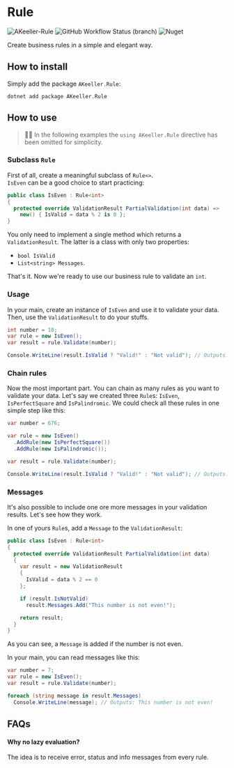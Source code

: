 # Rule

![AKeeller-Rule](https://img.shields.io/badge/AKeeller-Rule-blue)
![GitHub Workflow Status (branch)](https://img.shields.io/github/workflow/status/AKeeller/Rule/.NET/main)
![Nuget](https://img.shields.io/nuget/dt/AKeeller.Rule)

Create business rules in a simple and elegant way.

## How to install

Simply add the package `AKeeller.Rule`:

```shell
dotnet add package AKeeller.Rule
```

## How to use
> **🧑‍💻** In the following examples the `using AKeeller.Rule` directive has been omitted for simplicity.

### Subclass `Rule`

First of all, create a meaningful subclass of `Rule<>`.\
`IsEven` can be a good choice to start practicing:

```csharp
public class IsEven : Rule<int>
{
  protected override ValidationResult PartialValidation(int data) =>
    new() { IsValid = data % 2 is 0 };
}
```

You only need to implement a single method which returns a `ValidationResult`. The latter is a class with only two properties:

- `bool IsValid`
- `List<string> Messages`.

That's it. Now we're ready to use our business rule to validate an `int`.

### Usage

In your main, create an instance of `IsEven` and use it to validate your data. Then, use the `ValidationResult` to do your stuffs.

```csharp
int number = 10;
var rule = new IsEven();
var result = rule.Validate(number);

Console.WriteLine(result.IsValid ? "Valid!" : "Not valid"); // Outputs: Valid!
```

### Chain rules

Now the most important part. You can chain as many rules as you want to validate your data. Let's say we created three `Rule`s: `IsEven`, `IsPerfectSquare` and `IsPalindromic`.
We could check all these rules in one simple step like this:

```csharp
var number = 676;

var rule = new IsEven()
  .AddRule(new IsPerfectSquare())
  .AddRule(new IsPalindromic());

var result = rule.Validate(number);

Console.WriteLine(result.IsValid ? "Valid!" : "Not valid"); // Outputs: Valid!
```

### Messages

It's also possible to include one ore more messages in your validation results. Let's see how they work.

In one of yours `Rule`s, add a `Message` to the `ValidationResult`:

```csharp
public class IsEven : Rule<int>
{
  protected override ValidationResult PartialValidation(int data)
  {
    var result = new ValidationResult
    {
      IsValid = data % 2 == 0
    };

    if (result.IsNotValid)
      result.Messages.Add("This number is not even!");

    return result;
  }
}
```

As you can see, a `Message` is added if the number is not even.

In your main, you can read messages like this:

```csharp
var number = 7;
var rule = new IsEven();
var result = rule.Validate(number);

foreach (string message in result.Messages)
  Console.WriteLine(message); // Outputs: This number is not even!
```

## FAQs

#### **Why no lazy evaluation?**
The idea is to receive error, status and info messages from every rule.
